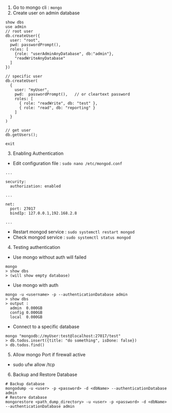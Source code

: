 1. Go to mongo cli : `mongo`
2. Create user on admin database
```
show dbs
use admin
// root user
db.createUser({
  user: "root", 
  pwd: passwordPrompt(), 
  roles: [ 
    {role: "userAdminAnyDatabase", db:"admin"}, 
    "readWriteAnyDatabase"
  ]
})

// specific user
db.createUser(
  {
    user: "myUser",
    pwd:  passwordPrompt(),   // or cleartext password
    roles: [ 
      { role: "readWrite", db: "test" },
      { role: "read", db: "reporting" } 
    ]
  }
)

// get user
db.getUsers();

exit
```
3. Enabling Authentication
- Edit configuration file : `sudo nano /etc/mongod.conf`
```
...

security:
  authorization: enabled

... 

net:
  port: 27017
  bindIp: 127.0.0.1,192.168.2.8

...
```
- Restart mongod service : `sudo systemctl restart mongod`
- Check mongod service : `sudo systemctl status mongod`

4. Testing authentication
- Use mongo without auth will failed
```
mongo
> show dbs
> (will show empty database)
``` 
- Use mongo with auth 
```
mongo -u <username> -p --authenticationDatabase admin
> show dbs
> output : 
  admin  0.000GB
  config 0.000GB
  local  0.000GB           
```

- Connect to a specific database
```
mongo "mongodb://myUser:test@localhost:27017/test"
> db.todos.insert({title: "do something", isDone: false})
> db.todos.find()
```
5. Allow mongo Port if firewall active
- sudo ufw allow <port>/tcp
  
6. Backup and Restore Database
```
# Backup database
mongodump -u <user> -p <password> -d <dbName> --authenticationDatabase admin
# Restore database
mongorestore <path_dump_directory> -u <user> -p <password> -d <dbName> --authenticationDatabase admin
```

